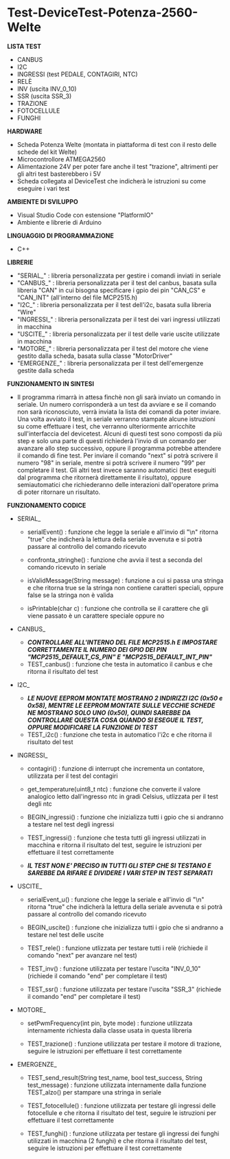 # Test-DeviceTest-Potenza-2560-Welte

**LISTA TEST**
- CANBUS
- I2C
- INGRESSI (test PEDALE, CONTAGIRI, NTC)
- RELÈ
- INV (uscita INV_0_10)
- SSR (uscita SSR_3)
- TRAZIONE
- FOTOCELLULE
- FUNGHI

**HARDWARE**
- Scheda Potenza Welte (montata in piattaforma di test con il resto delle schede del kit Welte)
- Microcontrollore ATMEGA2560
- Alimentazione 24V per poter fare anche il test "trazione", altrimenti per gli altri test basterebbero i 5V
- Scheda collegata al DeviceTest che indicherà le istruzioni su come eseguire i vari test

**AMBIENTE DI SVILUPPO**
- Visual Studio Code con estensione "PlatformIO"
- Ambiente e librerie di Arduino

**LINGUAGGIO DI PROGRAMMAZIONE**
- C++

**LIBRERIE**
- "SERIAL_" : libreria personalizzata per gestire i comandi inviati in seriale
- "CANBUS_" : libreria personalizzata per il test del canbus, basata sulla libreria "CAN" in cui bisogna specificare i gpio dei pin "CAN_CS" e "CAN_INT" (all'interno del file MCP2515.h)
- "I2C_" : libreria personalizzata per il test dell'i2c, basata sulla libreria "Wire"
- "INGRESSI_" : libreria personalizzata per il test dei vari ingressi utilizzati in macchina
- "USCITE_" : libreria personalizzata per il test delle varie uscite utilizzate in macchina
- "MOTORE_" : libreria personalizzata per il test del motore che viene gestito dalla scheda, basata sulla classe "MotorDriver"
- "EMERGENZE_" : libreria personalizzata per il test dell'emergenze gestite dalla scheda

**FUNZIONAMENTO IN SINTESI**
- Il programma rimarrà in attesa finchè non gli sarà inviato un comando in seriale. Un numero corrisponderà a un test da avviare e se il comando non sarà riconosciuto, verrà inviata la lista dei comandi da poter inviare. Una volta avviato il test, in seriale verranno stampate alcune istruzioni su come effettuare i test, che verranno ulteriormente arricchite sull'interfaccia del devicetest. Alcuni di questi test sono composti da più step e solo una parte di questi richiederà l'invio di un comando per avanzare allo step successivo, oppure il programma potrebbe attendere il comando di fine test. Per inviare il comando "next" si potrà scrivere il numero "98" in seriale, mentre si potrà scrivere il numero "99" per completare il test. Gli altri test invece saranno automatici (test eseguiti dal programma che ritornerà direttamente il risultato), oppure semiautomatici che richiederanno delle interazioni dall'operatore prima di poter ritornare un risultato.

**FUNZIONAMENTO CODICE**
- SERIAL_
  - serialEvent() : funzione che legge la seriale e all'invio di "\n" ritorna "true" che indicherà la lettura della seriale avvenuta e si potrà passare al controllo del comando ricevuto

  - confronta_stringhe() : funzione che avvia il test a seconda del comando ricevuto in seriale

  - isValidMessage(String message) : funzione a cui si passa una stringa e che ritorna true se la stringa non contiene caratteri speciali, oppure false se la stringa non è valida

  - isPrintable(char c) : funzione che controlla se il carattere che gli viene passato è un carattere speciale oppure no

- CANBUS_
  - ***CONTROLLARE ALL'INTERNO DEL FILE MCP2515.h E IMPOSTARE CORRETTAMENTE IL NUMERO DEI GPIO DEI PIN "MCP2515_DEFAULT_CS_PIN" E "MCP2515_DEFAULT_INT_PIN"***
  - TEST_canbus() : funzione che testa in automatico il canbus e che ritorna il risultato del test

- I2C_
  - ***LE NUOVE EEPROM MONTATE MOSTRANO 2 INDIRIZZI I2C (0x50 e 0x58), MENTRE LE EEPROM MONTATE SULLE VECCHIE SCHEDE NE MOSTRANO SOLO UNO (0x50), QUINDI SAREBBE DA CONTROLLARE QUESTA COSA QUANDO SI ESEGUE IL TEST, OPPURE MODIFICARE LA FUNZIONE DI TEST***
  - TEST_i2c() : funzione che testa in automatico l'i2c e che ritorna il risultato del test

- INGRESSI_
  - contagiri() : funzione di interrupt che incrementa un contatore, utilizzata per il test del contagiri

  - get_temperature(uint8_t ntc) : funzione che converte il valore analogico letto dall'ingresso ntc in gradi Celsius, utlizzata per il test degli ntc

  - BEGIN_ingressi() : funzione che inizializza tutti i gpio che si andranno a testare nel test degli ingressi

  - TEST_ingressi() : funzione che testa tutti gli ingressi utilizzati in macchina e ritorna il risultato del test, seguire le istruzioni per effettuare il test correttamente
  - ***IL TEST NON E' PRECISO IN TUTTI GLI STEP CHE SI TESTANO E SAREBBE DA RIFARE E DIVIDERE I VARI STEP IN TEST SEPARATI***

- USCITE_
  - serialEvent_u() : funzione che legge la seriale e all'invio di "\n" ritorna "true" che indicherà la lettura della seriale avvenuta e si potrà passare al controllo del comando ricevuto

  - BEGIN_uscite() : funzione che inizializza tutti i gpio che si andranno a testare nel test delle uscite

  - TEST_rele() : funzione utlizzata per testare tutti i relè (richiede il comando "next" per avanzare nel test)

  - TEST_inv() : funzione utilizzata per testare l'uscita "INV_0_10" (richiede il comando "end" per completare il test)

  - TEST_ssr() : funzione utilizzata per testare l'uscita "SSR_3" (richiede il comando "end" per completare il test)

- MOTORE_
  - setPwmFrequency(int pin, byte mode) : funzione utilizzata internamente richiesta dalla classe usata in questa libreria

  - TEST_trazione() : funzione utilizzata per testare il motore di trazione, seguire le istruzioni per effettuare il test correttamente

- EMERGENZE_
  - TEST_send_result(String test_name, bool test_success, String test_message) : funzione utilizzata internamente dalla funzione TEST_alzo() per stampare una stringa in seriale

  - TEST_fotocellule() : funzione utilizzata per testare gli ingressi delle fotocellule e che ritorna il risultato del test, seguire le istruzioni per effettuare il test correttamente

  - TEST_funghi() : funzione utilizzata per testare gli ingressi dei funghi utilizzati in macchina (2 funghi) e che ritorna il risultato del test, seguire le istruzioni per effettuare il test correttamente

